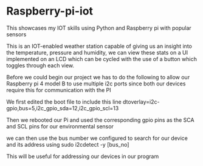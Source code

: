 # Raspberry-pi-iot
This showcases my IOT skills using Python and Raspberry pi with popular sensors



This is an IOT-enabled weather station capable of giving us an insight into the temperature, pressure and humidity, we can view these stats on a UI
implemented on an LCD which can be cycled with the use of a button which toggles through each view.

Before we could begin our project we has to do the following to allow our Raspberry pi 4 model B to use multiple i2c ports since both our devices require
this for communication with the PI

We first edited the boot file to include this line
dtoverlay=i2c-gpio,bus=5,i2c_gpio_sda=12,i2c_gpio_scl=13

Then we rebooted our Pi and used the corresponding gpio pins as the SCA and SCL pins for our environmental sensor

we can then use the bus number we configured to search for our device and its address using 
sudo i2cdetect -y [bus_no]

This will be useful for addressing our devices in our program



